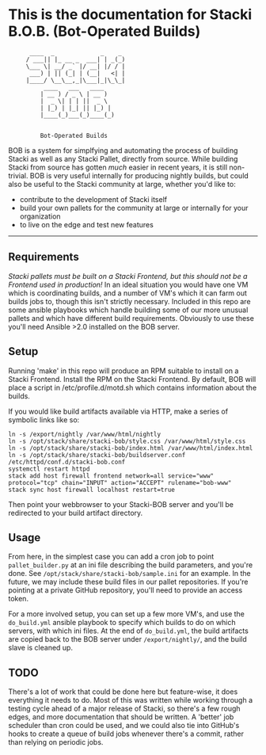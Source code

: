 # This is the documentation for Stacki B.O.B. (Bot-Operated Builds)

```
      ____  _             _    _ 
     / ___|| |_ __ _  ___| | _(_)
     \___ \| __/ _` |/ __| |/ / |
      ___) | || (_| | (__|   <| |
     |____/ \__\__,_|\___|_|\_\_|
          ____   ___   ____      
         | __ ) / _ \ | __ )     
         |  _ \| | | ||  _ \     
         | |_) | |_| || |_) |    
         |____(_)___(_)____(_)


         Bot-Operated Builds

```

BOB is a system for simplfying and automating the process of building Stacki as well as any Stacki Pallet, directly from source.  While building Stacki from source has gotten *much* easier in recent years, it is still non-trivial.  BOB is very useful internally for producing nightly builds, but could also be useful to the Stacki community at large, whether you'd like to:

* contribute to the development of Stacki itself
* build your own pallets for the community at large or internally for your organization
* to live on the edge and test new features


---

## Requirements
*Stacki pallets must be built on a Stacki Frontend, but this should not be a Frontend used in production!*  In an ideal situation you would have one VM which is coordinating builds, and a number of VM's which it can farm out builds jobs to, though this isn't strictly necessary.  Included in this repo are some ansible playbooks which handle building some of our more unusual pallets and which have different build requirements.  Obviously to use these you'll need Ansible >2.0 installed on the BOB server.

## Setup
Running 'make' in this repo will produce an RPM suitable to install on a Stacki Frontend.  Install the RPM on the Stacki Frontend.  By default, BOB will place a script in /etc/profile.d/motd.sh which contains information about the builds.

If you would like build artifacts available via HTTP, make a series of symbolic links like so:

```
ln -s /export/nightly /var/www/html/nightly 
ln -s /opt/stack/share/stacki-bob/style.css /var/www/html/style.css
ln -s /opt/stack/share/stacki-bob/index.html /var/www/html/index.html
ln -s /opt/stack/share/stacki-bob/buildserver.conf /etc/httpd/conf.d/stacki-bob.conf
systemctl restart httpd
stack add host firewall frontend network=all service="www" protocol="tcp" chain="INPUT" action="ACCEPT" rulename="bob-www"
stack sync host firewall localhost restart=true
```

Then point your webbrowser to your Stacki-BOB server and you'll be redirected to your build artifact directory.

## Usage
From here, in the simplest case you can add a cron job to point `pallet_builder.py` at an ini file describing the build parameters, and you're done.  See `/opt/stack/share/stacki-bob/sample.ini` for an example.  In the future, we may include these build files in our pallet repositories.  If you're pointing at a private GitHub repository, you'll need to provide an access token.

For a more involved setup, you can set up a few more VM's, and use the `do_build.yml` ansible playbook to specify which builds to do on which servers, with which ini files.  At the end of `do_build.yml`, the build artifacts are copied back to the BOB server under `/export/nightly/`, and the build slave is cleaned up.

## TODO
There's a lot of work that could be done here but feature-wise, it does everything it needs to do.  Most of this was written while working through a testing cycle ahead of a major release of Stacki, so there's a few rough edges, and more documentation that should be written.  A 'better' job scheduler than cron could be used, and we could also tie into GitHub's hooks to create a queue of build jobs whenever there's a commit, rather than relying on periodic jobs.
